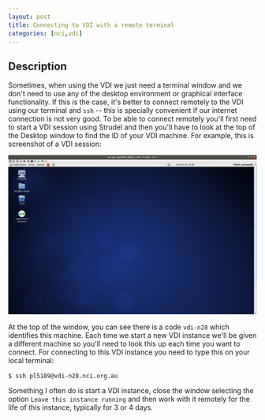 ```yaml
---
layout: post
title: Connecting to VDI with a remote terminal
categories: [nci,vdi]
---
```


## Description

Sometimes, when using the VDI we just need a terminal window and we don't need to use any of the desktop environment or graphical interface functionality. If this is the case, it's better to connect remotely to the VDI using our terminal and `ssh` -- this is specially convenient if our internet connection is not very good. To be able to connect remotely you'll first need to start a VDI session using Strudel and then you'll have to look at the top of the Desktop window to find the ID of your VDI machine. For example, this is screenshot of a VDI session:

![vdi_screenshot](https://github.com/ANU-WALD/ANU-WALD.github.io/raw/master/files/vdi_screenshot.png)

At the top of the window, you can see there is a code `vdi-n28` which identifies this machine. Each time we start a new VDI instance we'll be given a different machine so you'll need to look this up each time you want to connect. For connecting to this VDI instance you need to type this on your local terminal:

```
$ ssh pl5189@vdi-n28.nci.org.au
```

Something I often do is start a VDI instance, close the window selecting the option `Leave this instance running` and then work with it remotely for the life of this instance, typically for 3 or 4 days.
